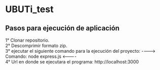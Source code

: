 <h1>UBUTi_test</h1>

Pasos para ejecución de aplicación
--------------------------------------
1° Clonar repositorio.
<br/>
2° Descomprimir formato zip.
<br/>
3° ejecutar el siguiente comando para la ejecución del proyecto:
----> Comando: node express.js <----
<br/>
4° Url en donde se ejecutara el programa: http://localhost:3000
